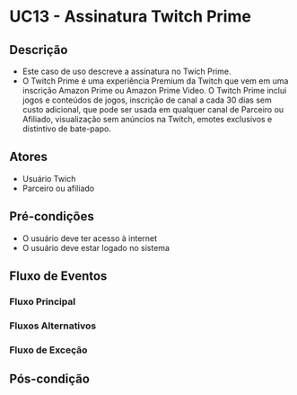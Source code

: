# UC13 - Assinatura Twitch Prime

## Descrição
* Este caso de uso descreve a assinatura no Twich Prime.
* O Twitch Prime é uma experiência Premium da Twitch que vem em uma inscrição Amazon Prime ou Amazon Prime Video. O Twitch Prime inclui jogos e conteúdos de jogos, inscrição de canal a cada 30 dias sem custo adicional, que pode ser usada em qualquer canal de Parceiro ou Afiliado, visualização sem anúncios na Twitch, emotes exclusivos e distintivo de bate-papo.

## Atores
* Usuário Twich
* Parceiro ou afiliado

## Pré-condições
* O usuário deve ter acesso à internet
* O usuário deve estar logado no sistema

## Fluxo de Eventos
### Fluxo Principal

### Fluxos Alternativos

### Fluxo de Exceção

## Pós-condição